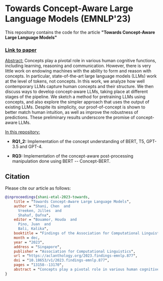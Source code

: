 # Towards Concept-Aware Large Language Models (EMNLP'23)

This repository contains the code for the article <b>"Towards Concept-Aware Large Language Models"</b>  
### [<b>Link to paper</b>](https://aclanthology.org/2023.findings-emnlp.877.pdf)

<ins>Abstract:</ins>
Concepts play a pivotal role in various human cognitive functions, including learning, reasoning and communication. However, there is very little work on endowing machines with the ability to form and reason with concepts. In particular, state-of-the-art large language models (LLMs) work at the level of tokens, not concepts. In this work, we analyze how well contemporary LLMs capture human concepts and their structure. We then discuss ways to develop concept-aware LLMs, taking place at different stages of the pipeline. We sketch a method for pretraining LLMs using concepts, and also explore the simpler approach that uses the output of existing LLMs. Despite its simplicity, our proof-of-concept is shown to better match human intuition, as well as improve the robustness of predictions. These preliminary results underscore the promise of concept-aware LLMs.


<ins>In this repository:</ins>

* <b>RQ1_2:</b> Implementation of the concept understanding of BERT, T5, GPT-3.5 and GPT-4.

* <b>RQ3:</b> Implementation of the concept-aware post-processing manipulation done using BERT -- Concept-BERT.




## Citation
Please cite our article as follows:
```bibtex
@inproceedings{shani-etal-2023-towards,
    title = "Towards Concept-Aware Large Language Models",
    author = "Shani, Chen  and
      Vreeken, Jilles  and
      Shahaf, Dafna",
    editor = "Bouamor, Houda  and
      Pino, Juan  and
      Bali, Kalika",
    booktitle = "Findings of the Association for Computational Linguistics: EMNLP 2023",
    month = dec,
    year = "2023",
    address = "Singapore",
    publisher = "Association for Computational Linguistics",
    url = "https://aclanthology.org/2023.findings-emnlp.877",
    doi = "10.18653/v1/2023.findings-emnlp.877",
    pages = "13158--13170",
    abstract = "Concepts play a pivotal role in various human cognitive functions, including learning, reasoning and communication. However, there is very little work on endowing machines with the ability to form and reason with concepts. In particular, state-of-the-art large language models (LLMs) work at the level of tokens, not concepts. In this work, we analyze how well contemporary LLMs capture human concepts and their structure. We then discuss ways to develop concept-aware LLMs, taking place at different stages of the pipeline. We sketch a method for pretraining LLMs using concepts, and also explore the simpler approach that uses the output of existing LLMs. Despite its simplicity, our proof-of-concept is shown to better match human intuition, as well as improve the robustness of predictions. These preliminary results underscore the promise of concept-aware LLMs.",
}
